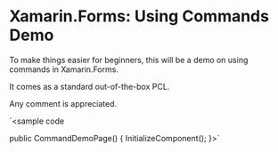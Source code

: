 # Xamarin.Forms: Using Commands Demo

To make things easier for beginners, this will be a demo on using commands in Xamarin.Forms.

It comes as a standard out-of-the-box PCL.

Any comment is appreciated.

`<sample code

public CommandDemoPage()
        {
            InitializeComponent();
        }>` 